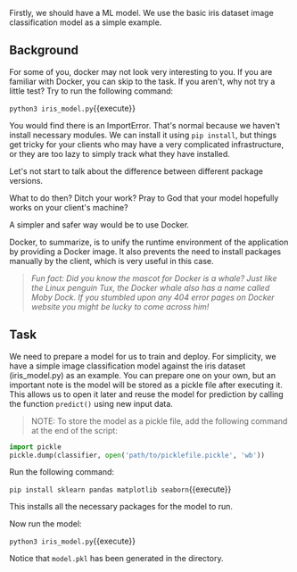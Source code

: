 Firstly, we should have a ML model. We use the basic iris dataset image classification model as a simple example. 

## Background

For some of you, docker may not look very interesting to you. If you are familiar with Docker, you can skip to the task. If you aren't, why not try a little test? Try to run the following command:

`python3 iris_model.py`{{execute}}

You would find there is an ImportError. That's normal because we haven't install necessary modules. We can install it using `pip install`, but things get tricky for your clients who may have a very complicated infrastructure, or they are too lazy to simply track what they have installed. 

Let's not start to talk about the difference between different package versions. 

What to do then? Ditch your work? Pray to God that your model hopefully works on your client's machine?

A simpler and safer way would be to use Docker.

Docker, to summarize, is to unify the runtime environment of the application by providing a Docker image. It also prevents the need to install packages manually by the client, which is very useful in this case.



> _Fun fact: Did you know the mascot for Docker is a whale? Just like the Linux penguin Tux, the Docker whale also has a name called Moby Dock. If you stumbled upon any 404 error pages on Docker website you might be lucky to come across him!_ 



## Task

We need to prepare a model for us to train and deploy. For simplicity, we have a simple image classification model against the iris dataset (iris_model.py) as an example. You can prepare one on your own, but an important note is the model will be stored as a pickle file after executing it. This allows us to open it later and reuse the model for prediction by calling the function `predict()` using new input data.

> NOTE: To store the model as a pickle file, add the following command at the end of the script:

```python
import pickle
pickle.dump(classifier, open('path/to/picklefile.pickle', 'wb'))
```

Run the following command:

`pip install sklearn pandas matplotlib seaborn`{{execute}}

This installs all the necessary packages for the model to run.

Now run the model:

`python3 iris_model.py`{{execute}}

Notice that `model.pkl` has been generated in the directory. 



